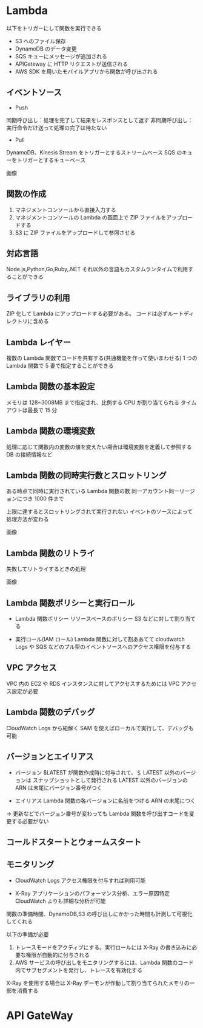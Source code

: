 # Lambda

以下をトリガーにして関数を実行できる

- S3 へのファイル保存
- DynamoDB のデータ変更
- SQS キューにメッセージが追加される
- APIGateway に HTTP リクエストが送信される
- AWS SDK を用いたモバイルアプリから関数が呼び出される

## イベントソース

- Push

同期呼び出し：処理を完了して結果をレスポンスとして返す
非同期呼び出し：実行命令だけ送って処理の完了は待たない

- Pull

DynamoDB、Kinesis Stream をトリガーとするストリームベース
SQS のキューをトリガーとするキューベース

画像

## 関数の作成

1. マネジメントコンソールから直接入力する
2. マネジメントコンソールの Lambda の画面上で ZIP ファイルをアップロードする
3. S3 に ZIP ファイルをアップロードして参照させる

## 対応言語

Node.js,Python,Go,Ruby,.NET
それ以外の言語もカスタムランタイムで利用することができる

## ライブラリの利用

ZIP 化して Lambda にアップロードする必要がある。
コードは必ずルートディレクトリに含める

## Lambda レイヤー

複数の Lambda 関数でコードを共有する(共通機能を作って使いまわせる)
1 つの Lambda 関数で 5 妻で指定することができる

## Lambda 関数の基本設定

メモリは 128~3008MB まで指定され、比例する CPU が割り当てられる
タイムアウトは最長で 15 分

## Lambda 関数の環境変数

処理に応じて関数内の変数の値を変えたい場合は環境変数を定義して参照する
DB の接続情報など

## Lambda 関数の同時実行数とスロットリング

ある時点で同時に実行されている Lambda 関数の数
同一アカウント同一リージョンにつき 1000 件まで

上限に達するとスロットリングされて実行されない
イベントのソースによって処理方法が変わる

画像

## Lambda 関数のリトライ

失敗してリトライするときの処理

画像

## Lambda 関数ポリシーと実行ロール

- Lambda 関数ポリシー
  リソースベースのポリシー
  S3 などに対して割り当てる

- 実行ロール(IAM ロール)
  Lambda 関数に対して割ああてて
  cloudwatch Logs や SQS などのプル型のイベントソースへのアクセス権限を付与する

## VPC アクセス

VPC 内の EC2 や RDS インスタンスに対してアクセスするためには VPC アクセス設定が必要

## Lambda 関数のデバッグ

CloudWatch Logs から紐解く
SAM を使えばローカルで実行して、デバッグも可能

## バージョンとエイリアス

- バージョン
  \$LATEST が関数作成時に付与されて、＄ LATEST 以外のバージョンは
  スナップショットとして発行される
  LATEST 以外のバージョンの ARN は末尾にバージョン番号がつく

- エイリアス
  Lambda 関数の各バージョンに名前をつける
  ARN の末尾につく

→ 更新などでバージョン番号が変わっても Lambda 関数を呼び出すコードを変更する必要がない

## コールドスタートとウォームスタート

## モニタリング

- CloudWatch Logs
  アクセス権限を付与すれば利用可能

- X-Ray
  アプリケーションのパフォーマンス分析、エラー原因特定
  CloudWatch よりも詳細な分析が可能

関数の準備時間、DynamoDB,S3 の呼び出しにかかった時間も計測して可視化してくれる

以下の準備が必要

1. トレースモードをアクティブにする。実行ロールには X-Ray の書き込みに必要な権限が自動的に付与される
2. AWS サービスの呼び出しをモニタリングするには、Lambda 関数のコード内でサブセグメントを発行し、トレースを有効化する

X-Ray を使用する場合は X-Ray デーモンが作動して割り当てられたメモリの一部を消費する

# API GateWay
